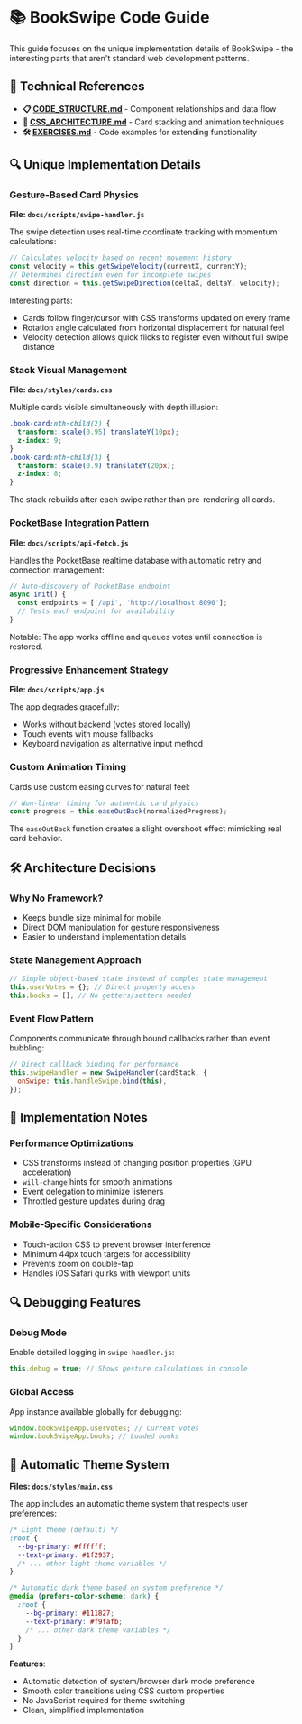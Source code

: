 # 📚 BookSwipe Code Guide

This guide focuses on the unique implementation details of BookSwipe - the interesting parts that aren't standard web development patterns.

## 📖 Technical References

- **📋 [CODE_STRUCTURE.md](CODE_STRUCTURE.md)** - Component relationships and data flow
- **🎨 [CSS_ARCHITECTURE.md](CSS_ARCHITECTURE.md)** - Card stacking and animation techniques
- **🛠️ [EXERCISES.md](EXERCISES.md)** - Code examples for extending functionality

## 🔍 Unique Implementation Details

### Gesture-Based Card Physics

**File: `docs/scripts/swipe-handler.js`**

The swipe detection uses real-time coordinate tracking with momentum calculations:

```javascript
// Calculates velocity based on recent movement history
const velocity = this.getSwipeVelocity(currentX, currentY);
// Determines direction even for incomplete swipes
const direction = this.getSwipeDirection(deltaX, deltaY, velocity);
```

Interesting parts:

- Cards follow finger/cursor with CSS transforms updated on every frame
- Rotation angle calculated from horizontal displacement for natural feel
- Velocity detection allows quick flicks to register even without full swipe distance

### Stack Visual Management

**File: `docs/styles/cards.css`**

Multiple cards visible simultaneously with depth illusion:

```css
.book-card:nth-child(2) {
  transform: scale(0.95) translateY(10px);
  z-index: 9;
}
.book-card:nth-child(3) {
  transform: scale(0.9) translateY(20px);
  z-index: 8;
}
```

The stack rebuilds after each swipe rather than pre-rendering all cards.

### PocketBase Integration Pattern

**File: `docs/scripts/api-fetch.js`**

Handles the PocketBase realtime database with automatic retry and connection management:

```javascript
// Auto-discovery of PocketBase endpoint
async init() {
  const endpoints = ['/api', 'http://localhost:8090'];
  // Tests each endpoint for availability
}
```

Notable: The app works offline and queues votes until connection is restored.

### Progressive Enhancement Strategy

**File: `docs/scripts/app.js`**

The app degrades gracefully:

- Works without backend (votes stored locally)
- Touch events with mouse fallbacks
- Keyboard navigation as alternative input method

### Custom Animation Timing

Cards use custom easing curves for natural feel:

```javascript
// Non-linear timing for authentic card physics
const progress = this.easeOutBack(normalizedProgress);
```

The `easeOutBack` function creates a slight overshoot effect mimicking real card behavior.

## 🛠️ Architecture Decisions

### Why No Framework?

- Keeps bundle size minimal for mobile
- Direct DOM manipulation for gesture responsiveness
- Easier to understand implementation details

### State Management Approach

```javascript
// Simple object-based state instead of complex state management
this.userVotes = {}; // Direct property access
this.books = []; // No getters/setters needed
```

### Event Flow Pattern

Components communicate through bound callbacks rather than event bubbling:

```javascript
// Direct callback binding for performance
this.swipeHandler = new SwipeHandler(cardStack, {
  onSwipe: this.handleSwipe.bind(this),
});
```

## 🔧 Implementation Notes

### Performance Optimizations

- CSS transforms instead of changing position properties (GPU acceleration)
- `will-change` hints for smooth animations
- Event delegation to minimize listeners
- Throttled gesture updates during drag

### Mobile-Specific Considerations

- Touch-action CSS to prevent browser interference
- Minimum 44px touch targets for accessibility
- Prevents zoom on double-tap
- Handles iOS Safari quirks with viewport units

## 🔍 Debugging Features

### Debug Mode

Enable detailed logging in `swipe-handler.js`:

```javascript
this.debug = true; // Shows gesture calculations in console
```

### Global Access

App instance available globally for debugging:

```javascript
window.bookSwipeApp.userVotes; // Current votes
window.bookSwipeApp.books; // Loaded books
```

## 🎨 Automatic Theme System

**Files: `docs/styles/main.css`**

The app includes an automatic theme system that respects user preferences:

```css
/* Light theme (default) */
:root {
  --bg-primary: #ffffff;
  --text-primary: #1f2937;
  /* ... other light theme variables */
}

/* Automatic dark theme based on system preference */
@media (prefers-color-scheme: dark) {
  :root {
    --bg-primary: #111827;
    --text-primary: #f9fafb;
    /* ... other dark theme variables */
  }
}
```

**Features**:

- Automatic detection of system/browser dark mode preference
- Smooth color transitions using CSS custom properties
- No JavaScript required for theme switching
- Clean, simplified implementation
